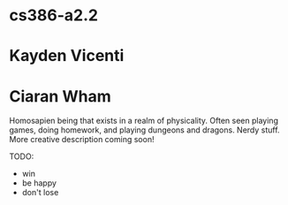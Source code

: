 # cs386-a2.2

# Kayden Vicenti

# Ciaran Wham
Homosapien being that exists in a realm of physicality. Often seen playing games, doing homework, and playing dungeons and dragons. Nerdy stuff. More creative description coming soon!

TODO: 
- win
- be happy
- don't lose